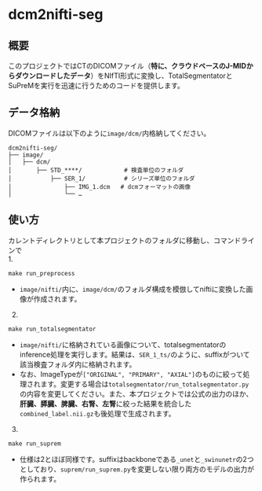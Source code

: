 # dcm2nifti-seg
## 概要
このプロジェクトではCTのDICOMファイル（**特に、クラウドベースのJ-MIDからダウンロードしたデータ**）をNIfTI形式に変換し、TotalSegmentatorとSuPreMを実行を迅速に行うためのコードを提供します。
## データ格納
DICOMファイルは以下のように`image/dcm/`内格納してください。
```
dcm2nifti-seg/
├── image/
│   ├── dcm/ 
│       ├── STD_****/            # 検査単位のフォルダ
│           ├── SER_1/           # シリーズ単位のフォルダ
│               ├── IMG_1.dcm   # dcmフォーマットの画像
│               └── …  
```
## 使い方
カレントディレクトリとして本プロジェクトのフォルダに移動し、コマンドラインで<br>
1.
```
make run_preprocess
```
  - `image/nifti/`内に、`image/dcm/`のフォルダ構成を模倣してniftiに変換した画像が作成されます。
2.
```
make run_totalsegmentator
```
  - `image/nifti/`に格納されている画像について、totalsegmentatorのinference処理を実行します。結果は、`SER_1_ts/`のように、suffixがついて該当検査フォルダ内に格納されます。
  - なお、ImageTypeが`["ORIGINAL", "PRIMARY", "AXIAL"]`のものに絞って処理されます。変更する場合は`totalsegmentator/run_totalsegmentator.py`の内容を変更してください。また、本プロジェクトでは公式の出力のほか、**肝臓、膵臓、脾臓、右腎、左腎**に絞った結果を統合した`combined_label.nii.gz`も後処理で生成されます。
3.
```
make run_suprem
```
  - 仕様は2とほぼ同様です。suffixはbackboneである`_unet`と`_swinunetr`の2つとしており、`suprem/run_suprem.py`を変更しない限り両方のモデルの出力が作られます。
